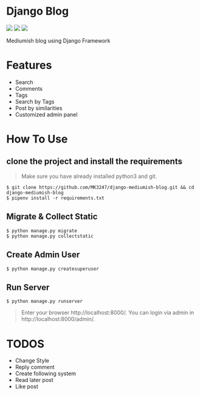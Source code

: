 # Django Blog

[![](https://img.shields.io/pypi/pyversions/Django.svg)](https://python.org/downloads/)
[![](https://img.shields.io/badge/django-2.0%20%7C%202.1%20%7C%202.2-success.svg)](https://djangoproject.com/)
[![](https://img.shields.io/apm/l/vim-mode.svg)](https://choosealicense.com/licenses/mit/)

Mediumish blog using Django Framework

Features
=
* Search 
* Comments 
* Tags 
* Search by Tags 
* Post by similarities
* Customized admin panel

How To Use
=
## clone the project and install the requirements 

> Make sure you have already installed python3 and git.
```
$ git clone https://github.com/MK3247/django-mediumish-blog.git && cd django-mediumish-blog
$ pipenv install -r requirements.txt
```
## Migrate & Collect Static
```
$ python manage.py migrate
$ python manage.py collectstatic
```
## Create Admin User
```
$ python manage.py createsuperuser
```
## Run Server
```
$ python manage.py runserver
```
> Enter your browser http://localhost:8000/. You can login via admin in http://localhost:8000/admin/.

TODOS
=
- Change Style
- Reply comment
- Create following system
- Read later post
- Like post
